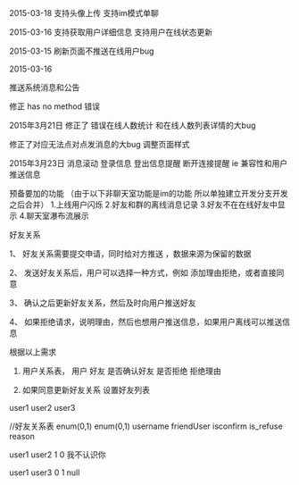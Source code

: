 2015-03-18 
支持头像上传
支持im模式单聊


2015-03-16
支持获取用户详细信息 
支持用户在线状态更新

2015-03-15 
刷新页面不推送在线用户bug

2015-03-16

推送系统消息和公告

修正 has no method 错误


2015年3月21日
修正了 错误在线人数统计 和在线人数列表详情的大bug

修正了对应无法点对点发消息的大bug
调整页面样式


2015年3月23日
消息滚动
登录信息
登出信息提醒
断开连接提醒
ie 兼容性和用户推送信息


预备要加的功能 （由于以下非聊天室功能是im的功能  所以单独建立开发分支开发之后合并）
1.上线用户闪烁
2.好友和群的离线消息记录
3.好友不在在线好友中显示
4.聊天室瀑布流展示

好友关系

1、 好友关系需要提交申请，同时给对方推送 ，数据来源为保留的数据

2、 发送好友关系后，用户可以选择一种方式，例如 添加理由拒绝，或者直接同意

3、 确认之后更新好友关系，然后及时向用户推送好友

4、 如果拒绝请求，说明理由，然后也想用户推送信息，如果用户离线可以推送信息


根据以上需求
1. 用户关系表， 用户 好友 是否确认好友  是否拒绝 拒绝理由

2. 如果同意更新好友关系 设置好友列表


user1 user2 user3 

//好友关系表			enum(0,1)   enum(0,1)
username  friendUser  isconfirm     is_refuse  reason

user1 		user2	   	1				0       我不认识你

user1 		user3 		0				1		null

